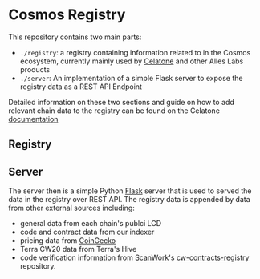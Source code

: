 # Cosmos Registry

This repository contains two main parts:

- `./registry`: a registry containing information related to in the Cosmos ecosystem, currently mainly used by [Celatone](https://celat.one) and other Alles Labs products
- `./server`: An implementation of a simple Flask server to expose the registry data as a REST API Endpoint

Detailed information on these two sections and guide on how to add relevant chain data to the registry can be found on the Celatone [documentation](https://docs.celat.one)

## Registry

## Server

The server then is a simple Python [Flask](https://flask.palletsprojects.com) server that is used to served the data in the registry over REST API. The registry data is appended by data from other external sources including:

- general data from each chain's publci LCD
- code and contract data from our indexer
- pricing data from [CoinGecko](https://coingecko.com)
- Terra CW20 data from Terra's Hive
- code verification information from [ScanWork](https://www.scanworks.org/)'s [cw-contracts-registry](https://github.com/teamscanworks/cw-contracts-registry) repository.
